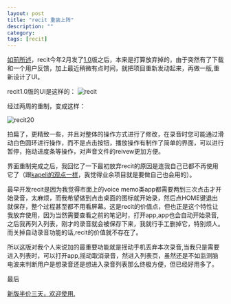 ```yaml
---
layout: post
title: "recit 重装上阵"
description: ""
category: 
tags: [recit]
---
```


[如前所述](http://starb.me/2014/01/01/starboard201312/)，recit今年2月发了[1.0](http://starb.me/2013/03/12/recit/)版之后，本来是打算放弃掉的，由于突然有了下载和一个用户反馈，加上最近稍微有点时间，就把项目重新发动起来，再做一版,重新设计了UI。

recit1.0版的UI是这样的：
![recit](http://interbbs.b0.upaiyun.com/recit.png)

经过两周的重制，变成这样：

![recit20](http://interbbs.b0.upaiyun.com/recit20.png)

拍扁了，更精致一些，并且对整体的操作方式进行了修改，在录音时您可能通过滑动白色圆环进行操作，而不是点击按钮，播放操作有制作了简单的界面，可以进行暂停，拖动进度条等操作，对声音文件的reivew更加方便。

界面重制完成之后，我回忆了一下最初放弃recit的原因是连我自己已都不再使用它了（跟[kapeli的观点一样](http://blog.kapeli.com/indie-app-development-as-a-job)，我觉得业余项目就是要做自己也会用的）。

最早开发recit是因为我觉得市面上的voice memo类app都需要两到三次点击才开始录音，太麻烦，而我希望做到点击桌面的图标就开始录，然后点HOME键退出就保存，整个过程甚至都不用看屏幕。这是recit的价值点，但也正是这个特性让我放弃使用，因为当然需要查看之前的笔记时，打开app,app也会自动开始录音,之后我再列入列表，刚才的录音就会被保存下来，我就行手工删掉它，特别烦人。而关掉自动录音功能的话,recit的价值就不存在了。

所以这版对我个人来说加的最重要功能就是摇动手机丢弃本次录音,当我只是需要进入列表时，可以打开app,摇动取消录音，然进入列表页，虽然还是不如监测脑电波来判断用户是想录音还是想进入录音列表那么终极方便，但已经好用多了。

最后

[新版半价三天，欢迎使用.](https://itunes.apple.com/cn/app/recit/id600773786?mt=8)

